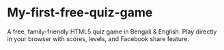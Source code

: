 # My-first-free-quiz-game
A free, family-friendly HTML5 quiz game in Bengali &amp; English. Play directly in your browser with scores, levels, and Facebook share feature.
